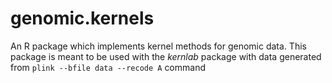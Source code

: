 genomic.kernels
===============

An R package which implements kernel methods for genomic data. This package is meant to be used with the *kernlab* package with data generated from ```plink --bfile data --recode A``` command
